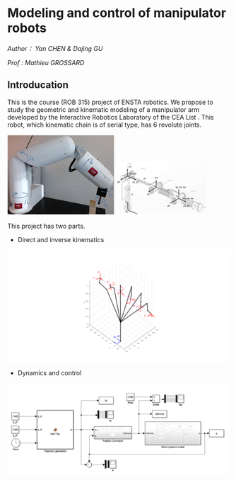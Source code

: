 # Modeling and control of manipulator robots
*Author： Yan CHEN & Dajing GU*

*Prof : Mathieu GROSSARD* 

## Introducation

This is the course (ROB 315) project of ENSTA robotics. We propose to study the geometric and kinematic modeling of a manipulator arm developed by the Interactive Robotics Laboratory of the CEA List . This robot, which kinematic chain is of serial type, has 6 revolute joints.

<img src="README.assets/Introduction-robots.PNG" alt="Introduction-robots" style="zoom:30%;" /> <img src="README.assets/Q1.png" alt="Q1" style="zoom: 20%;" />

This project has two parts.

* Direct and inverse kinematics

<img src="README.assets/Q11_traj.png" alt="Q11_traj" style="zoom:50%;" />

* Dynamics and control

<img src="README.assets/Joint_control_law.png" alt="Joint_control_law.png" style="zoom:50%;" />

